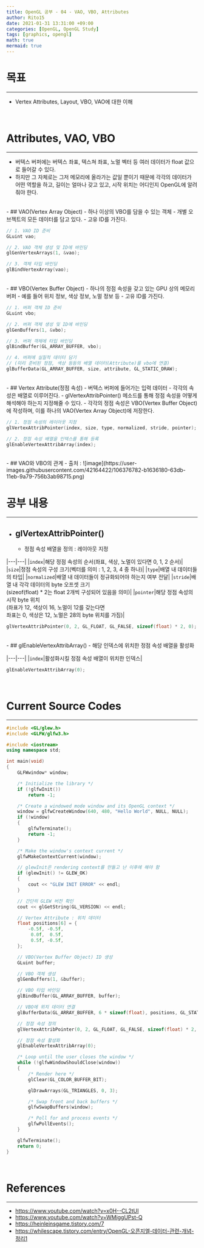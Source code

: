 ```yaml
---
title: OpenGL 공부 - 04 - VAO, VBO, Attributes
author: Rito15
date: 2021-01-31 13:31:00 +09:00
categories: [OpenGL, OpenGL Study]
tags: [graphics, opengl]
math: true
mermaid: true
---
```


# 목표
---
- Vertex Attributes, Layout, VBO, VAO에 대한 이해

<br>

# Attributes, VAO, VBO
---
- 버텍스 버퍼에는 버텍스 좌표, 텍스쳐 좌표, 노멀 벡터 등 여러 데이터가 float 값으로 들어갈 수 있다.
- 하지만 그 자체로는 그저 메모리에 올라가는 값일 뿐이기 때문에 각각의 데이터가 어떤 역할을 하고, 길이는 얼마나 갖고 있고, 시작 위치는 어디인지 OpenGL에 알려줘야 한다.

<br>
- ## VAO(Vertex Array Object)
  - 하나 이상의 VBO를 담을 수 있는 객체
  - 개별 오브젝트의 모든 데이터를 담고 있다.
  - 고유 ID를 가진다.

```cpp
// 1. VAO ID 준비
GLuint vao;

// 2. VAO 객체 생성 및 ID에 바인딩
glGenVertexArrays(1, &vao);

// 3. 객체 타입 바인딩
glBindVertexArray(vao);
```

<br>
- ## VBO(Vertex Buffer Object)
  - 하나의 정점 속성을 갖고 있는 GPU 상의 메모리 버퍼
  - 예를 들어 위치 정보, 색상 정보, 노멀 정보 등
  - 고유 ID를 가진다.

```cpp
// 1. 버퍼 객체 ID 준비
GLuint vbo;

// 2. 버퍼 객체 생성 및 ID에 바인딩
glGenBuffers(1, &vbo);

// 3. 버퍼 객체에 타입 바인딩
glBindBuffer(GL_ARRAY_BUFFER, vbo);

// 4. 버퍼에 실질적 데이터 담기
// (미리 준비된 정점, 색상 등등의 배열 데이터(Attribute)를 vbo에 연결)
glBufferData(GL_ARRAY_BUFFER, size, attribute, GL_STATIC_DRAW);
```

<br>
- ## Vertex Attribute(정점 속성)
  - 버텍스 버퍼에 들어가는 입력 데이터
  - 각각의 속성은 배열로 이루어진다.
  - glVertexAttribPointer() 메소드를 통해 정점 속성을 어떻게 해석해야 하는지 지정해줄 수 있다.
  - 각각의 정점 속성은 VBO(Vertex Buffer Object)에 작성하며, 이를 하나의 VAO(Vertex Array Object)에 저장한다.

```cpp
// 1. 정점 속성의 레이아웃 지정
glVertexAttribPointer(index, size, type, normalized, stride, pointer);

// 2. 정점 속성 배열을 인덱스를 통해 등록
glEnableVertexAttribArray(index);
```

<br>
- ## VAO와 VBO의 관계
  - 출처 : <https://www.youtube.com/watch?v=WMiggUPst-Q>
![image](https://user-images.githubusercontent.com/42164422/106376782-b1636180-63db-11eb-9a79-756b3ab98715.png)

<br>

# 공부 내용
---

- ## glVertexAttribPointer()
  - 정점 속성 배열을 정의 : 레이아웃 지정

|---|---|
|`index`|해당 정점 속성의 순서(좌표, 색상, 노멀이 있다면 0, 1, 2 순서)|
|`size`|정점 속성의 구성 크기(벡터를 의미 : 1, 2, 3, 4 중 하나)|
|`type`|배열 내 데이터들의 타입|
|`normalized`|배열 내 데이터들이 정규화되어야 하는지 여부 전달|
|`stride`|배열 내 각각 데이터의 byte 오프셋 크기<br>(sizeof(float) * 2는 float 2개씩 구성되어 있음을 의미)|
|`pointer`|해당 정점 속성의 시작 byte 위치<br>(좌표가 12, 색상이 16, 노멀이 12를 갖는다면<br>좌표는 0, 색상은 12, 노멀은 28의 byte 위치를 가짐)|

```cpp
glVertexAttribPointer(0, 2, GL_FLOAT, GL_FALSE, sizeof(float) * 2, 0);
```

<br>
- ## glEnableVertexAttribArray()
  - 해당 인덱스에 위치한 정점 속성 배열을 활성화

|---|---|
|`index`|활성화시킬 정점 속성 배열이 위치한 인덱스|

```cpp
glEnableVertexAttribArray(0);
```

<br>

# Current Source Codes
---
```cpp
#include <GL/glew.h>
#include <GLFW/glfw3.h>

#include <iostream>
using namespace std;

int main(void)
{
    GLFWwindow* window;

    /* Initialize the library */
    if (!glfwInit())
        return -1;

    /* Create a windowed mode window and its OpenGL context */
    window = glfwCreateWindow(640, 480, "Hello World", NULL, NULL);
    if (!window)
    {
        glfwTerminate();
        return -1;
    }

    /* Make the window's context current */
    glfwMakeContextCurrent(window);

    // glewInit은 rendering context를 만들고 난 이후에 해야 함
    if (glewInit() != GLEW_OK)
    {
        cout << "GLEW INIT ERROR" << endl;
    }

    // 간단히 GLEW 버전 확인
    cout << glGetString(GL_VERSION) << endl;

    // Vertex Attribute : 위치 데이터
    float positions[6] = {
        -0.5f, -0.5f,
         0.0f,  0.5f,
         0.5f, -0.5f,
    };

    // VBO(Vertex Buffer Object) ID 생성
    GLuint buffer;

    // VBO 객체 생성
    glGenBuffers(1, &buffer);

    // VBO 타입 바인딩
    glBindBuffer(GL_ARRAY_BUFFER, buffer);

    // VBO에 위치 데이터 연결
    glBufferData(GL_ARRAY_BUFFER, 6 * sizeof(float), positions, GL_STATIC_DRAW);

    // 정점 속성 정의
    glVertexAttribPointer(0, 2, GL_FLOAT, GL_FALSE, sizeof(float) * 2, 0);

    // 정점 속성 활성화
    glEnableVertexAttribArray(0);

    /* Loop until the user closes the window */
    while (!glfwWindowShouldClose(window))
    {
        /* Render here */
        glClear(GL_COLOR_BUFFER_BIT);

        glDrawArrays(GL_TRIANGLES, 0, 3);

        /* Swap front and back buffers */
        glfwSwapBuffers(window);

        /* Poll for and process events */
        glfwPollEvents();
    }

    glfwTerminate();
    return 0;
}
```

<br>

# References
---
- <https://www.youtube.com/watch?v=x0H--CL2tUI>
- <https://www.youtube.com/watch?v=WMiggUPst-Q>
- <https://heinleinsgame.tistory.com/7>
- <https://whilescape.tistory.com/entry/OpenGL-오픈지엘-데이터-관련-개념-정리1>